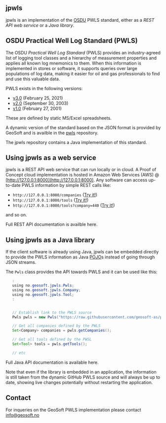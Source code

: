 ## jpwls

jpwls is an implementation of the [OSDU](https://osduforum.org/OSDU) PWLS standard,
either as a _REST API web service_ or a _Java library_.


## OSDU Practical Well Log Standard (PWLS)

The OSDU _Practical Well Log Standard_ (PWLS) provides an industry-agreed list of logging tool
classes and a hierarchy of measurement properties and applies all known log mnemonics to them.
When this information is implemented in stores or software, it supports queries over large
populations of log data, making it easier for oil and gas professionals to find and use this
valuable data.

PWLS exists in the following versions:

* [v3.0](https://energistics.org/practical-well-log-standard) (February 25, 2021)
* [v2.0](https://energistics.org/sites/default/files/2023-03/pwls_20.htm) (September 30, 2003)
* [v1.0](https://energistics.org/sites/default/files/2023-03/pwls_10.htm) (February 27, 2001)

These are defined by static MS/Excel spreadsheets.

A dynamic version of the standard based on the JSON format
is provided by GeoSoft and is availble in the [pwls](https://github.com/geosoft-as/pwls) repository.

The jpwls repository contains a Java implementation of this standard.


## Using jpwls as a web service

jpwls is a REST API web service that can run locally or in cloud.
A Proof of Concept cloud implementation is hosted in Amazon Web Services (AWS) @ [http://127.0.0.1:8000](http://127.0.0.1:8000).
Any software can access up-to-date PWLS information by simple REST calls like:

* `http://127.0.0.1:8000/companies`          ([Try it!](http://127.0.0.1:8000/companies))
* `http://127.0.0.1:8000/tools`              ([Try it!](http://127.0.0.1:8000/tools))
* `http://127.0.0.1:8000/tools?company=440`  ([Try it!](http://127.0.0.1:8000/companies?code=440))

and so on.

Full REST API documentation is availble here.


## Using jpwls as a Java library

If the client software is already using Java, jpwls can be embedded
directly to provide the PWLS information as Java [POJO](https://en.wikipedia.org/wiki/Plain_old_Java_object)s
instead of going through JSON streams.

The `Pwls` class provides the API towards PWLS and it can be used like this:

```Java
   :
   using no.geosoft.jpwls.Pwls;
   using no.geosoft.jpwls.Company;
   using no.geosoft.jpwls.Tool;
   :


   // Establish link to the PWLS source
   Pwls pwls = new Pwls("https://raw.githubusercontent.com/geosoft-as/pwls/main/json");

   // Get all companies defined by the PWLS
   Set<Company> companies = pwls.getCompanies();

   // Get all tools defined by the PWSL
   Set<Tool> tools = pwls.getTools();

   // etc
```

Full Java API documentation is available here.

Note that even if the library is embedded in an application, the information is
still taken from the dynamic GitHub PWLS source and will always be up to date,
showing live changes potentially without restarting the application.


## Contact

For inqueries on the GeoSoft PWLS implementation please contact
[info@geosoft.no](mailto:info@geosoft.no)


